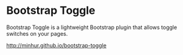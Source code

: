 Bootstrap Toggle
================

Bootstrap Toggle is a lightweight Bootstrap plugin that allows toggle switches on your pages.

http://minhur.github.io/bootstrap-toggle
